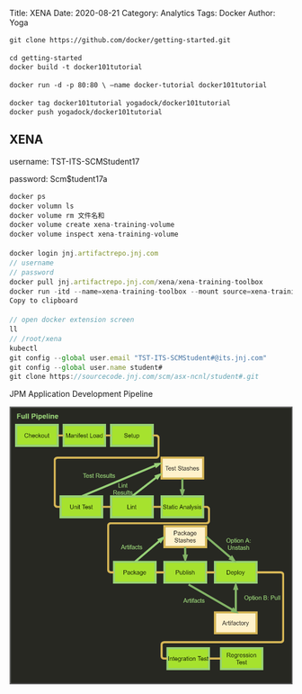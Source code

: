 Title: XENA
Date: 2020-08-21
Category: Analytics
Tags: Docker
Author: Yoga

```
git clone https://github.com/docker/getting-started.git

cd getting-started
docker build -t docker101tutorial

docker run -d -p 80:80 \ —name docker-tutorial docker101tutorial

docker tag docker101tutorial yogadock/docker101tutorial
docker push yogadock/docker101tutorial

```

## XENA

username: TST-ITS-SCMStudent17

password: Scm$tudent17a

```js
docker ps
docker volumn ls
docker volume rm 文件名和
docker volume create xena-training-volume
docker volume inspect xena-training-volume

docker login jnj.artifactrepo.jnj.com
// username
// password
docker pull jnj.artifactrepo.jnj.com/xena/xena-training-toolbox
docker run -itd --name=xena-training-toolbox --mount source=xena-training-volume,target=/root/xena jnj.artifactrepo.jnj.com/xena/xena-training-toolbox
Copy to clipboard

// open docker extension screen
ll
// /root/xena 
kubectl
git config --global user.email "TST-ITS-SCMStudent#@its.jnj.com"
git config --global user.name student#
git clone https://sourcecode.jnj.com/scm/asx-ncnl/student#.git
```

JPM Application Development Pipeline

![docker](img/jpm.png)

